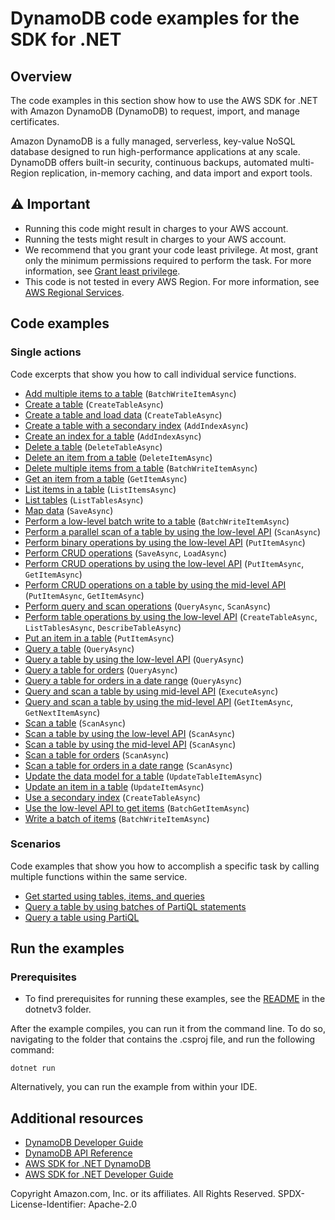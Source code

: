 # DynamoDB code examples for the SDK for .NET

## Overview
The code examples in this section show how to use the AWS SDK for .NET with Amazon DynamoDB (DynamoDB)
to request, import, and manage certificates.

Amazon DynamoDB is a fully managed, serverless, key-value NoSQL database designed to run high-performance applications at any scale. DynamoDB offers built-in security, continuous backups, automated multi-Region replication, in-memory caching, and data import and export tools.

## ⚠️ Important
* Running this code might result in charges to your AWS account.
* Running the tests might result in charges to your AWS account.
* We recommend that you grant your code least privilege. At most, grant only the minimum permissions required to perform the task. For more information, see [Grant least privilege](https://docs.aws.amazon.com/IAM/latest/UserGuide/best-practices.html#grant-least-privilege).
* This code is not tested in every AWS Region. For more information, see [AWS Regional Services](https://aws.amazon.com/about-aws/global-infrastructure/regional-product-services).

## Code examples

### Single actions
Code excerpts that show you how to call individual service functions.
* [Add multiple items to a table](high-level-api/HighLevelBatchWriteItemExample/HighLevelBatchWriteItemExample/HighLevelBatchWriteItem.cs) (`BatchWriteItemAsync`)
* [Create a table](FromSQL/CreateTableExample/CreateTableExample/CreateTable.cs) (`CreateTableAsync`)
* [Create a table and load data](CreateTablesLoadDataExample/CreateTablesLoadDataExample/CreateTablesLoadData.cs) (`CreateTableAsync`)
* [Create a table with a secondary index](low-level-api/LowLevelSecondaryIndexExample/LowLevelGlobalSecondaryIndexExample.cs) (`AddIndexAsync`)
* [Create an index for a table](FromSQL/CreateIndexExample/CreateIndexExample/CreateIndex.cs) (`AddIndexAsync`)
* [Delete a table](FromSQL/DeleteTableExample/DeleteTableExample/DeleteTable.cs) (`DeleteTableAsync`)
* [Delete an item from a table](FromSQL/DeleteItemExample/DeleteItemExample/DeleteItem.cs) (`DeleteItemAsync`)
* [Delete multiple items from a table](FromSQL/DeleteItemsExample/DeleteItemsExample/DeleteItems.cs) (`BatchWriteItemAsync`)
* [Get an item from a table](scenarios/DynamoDB_Basics/DynamoDB_Basics_Scenario/DynamoDB_Basics.cs) (`GetItemAsync`)
* [List items in a table](FromSQL/ListItemsExample/ListItemsExample/ListItems.cs) (`ListItemsAsync`)
* [List tables](FromSQL/ListTablesExample/ListTablesExample/ListTables.cs) (`ListTablesAsync`)
* [Map data](high-level-api/HighLevelMappingArbitraryDataExample/HighLevelMappingArbitraryDataExample/HighLevelMappingArbitraryData.cs) (`SaveAsync`)
* [Perform a low-level batch write to a table](low-level-api/LowLevelBatchWrite/LowLevelBatchWrite.cs) (`BatchWriteItemAsync`)
* [Perform a parallel scan of a table by using the low-level API](low-level-api/LowLevelParallelScan/LowLevelParallelScan.cs) (`ScanAsync`)
* [Perform binary operations by using the low-level API](low-level-api/LowLevelItemBinaryExample/LowLevelItemBinaryExample.cs) (`PutItemAsync`)
* [Perform CRUD operations](high-level-api/HighLevelItemCRUDExample/HighLevelItemCRUDExample/HighLevelItemCRUD.cs) (`SaveAsync`, `LoadAsync`)
* [Perform CRUD operations by using the low-level API](low-level-api/LowLevelItemCRUDExample/LowLevelItemCRUDExample.cs) (`PutItemAsync`, `GetItemAsync`)
* [Perform CRUD operations on a table by using the mid-level API](mid-level-api/MidlevelItemCRUDExample/MidlevelItemCRUDExample/MidlevelItemCRUD.cs) (`PutItemAsync`, `GetItemAsync`)
* [Perform query and scan operations](high-level-api/HighLevelQueryAndScanExample/HighLevelQueryAndScanExample/HighLevelQueryAndScan.cs) (`QueryAsync`, `ScanAsync`)
* [Perform table operations by using the low-level API](low-level-api/LowLevelTableExample/LowLevelTableExample.cs) (`CreateTableAsync`, `ListTablesAsync`, `DescribeTableAsync`)
* [Put an item in a table](FromSQL/AddItemExample/AddItemExample/AddItem.cs) (`PutItemAsync`)
* [Query a table](FromSQL/GetLowProductStockGSI/GetLowProductStockGSI.cs) (`QueryAsync`)
* [Query a table by using the low-level API](low-level-api/LowLevelQuery/LowLevelQuery.cs) (`QueryAsync`)
* [Query a table for orders](FromSQL/GetOrdersForProductGSI/GetOrdersForProductGSI.cs) (`QueryAsync`)
* [Query a table for orders in a date range](FromSQL/GetOrdersInDateRangeGSI/GetOrdersInDateRangeGSI.cs) (`QueryAsync`)
* [Query and scan a table by using mid-level API](mid-level-api/MidLevelBatchWriteItemExample/MidLevelBatchWriteItemExample/MidLevelBatchWriteItem.cs) (`ExecuteAsync`)
* [Query and scan a table by using the mid-level API](mid-level-api/MidLevelQueryAndScanExample/MidLevelQueryAndScanExample/MidLevelQueryAndScan.cs) (`GetItemAsync`, `GetNextItemAsync`)
* [Scan a table](FromSQL/GetLowProductStock/GetLowProductStock.cs) (`ScanAsync`)
* [Scan a table by using the low-level API](low-level-api/LowLevelScan/LowLevelScan.cs) (`ScanAsync`)
* [Scan a table by using the mid-level API](mid-level-api/MidLevelScanOnlyExample/MidLevelScanOnlyExample/MidLevelScanOnly.cs) (`ScanAsync`)
* [Scan a table for orders](FromSQL/GetOrdersExample/GetOrdersExample/GetOrders.cs) (`ScanAsync`)
* [Scan a table for orders in a date range](FromSQL/GetOrdersInDateRange/GetOrdersInDateRange.cs) (`ScanAsync`)
* [Update the data model for a table](FromSQL/UpdateItemDataModelExample/UpdateItemDataModelExample/UpdateItemDataModel.cs) (`UpdateTableItemAsync`)
* [Update an item in a table](FromSQL/UpdateItemExample/UpdateItemExample/UpdateItem.cs) (`UpdateItemAsync`)
* [Use a secondary index](low-level-api/LowLevelLocalSecondaryIndexExample/LowLevelLocalSecondaryIndexExample.cs) (`CreateTableAsync`)
* [Use the low-level API to get items](low-level-api/LowLevelBatchGet/LowLevelBatchGet.cs) (`BatchGetItemAsync`)
* [Write a batch of items](FromSQL/AddItemsExample/AddItemsExample/AddItems.cs) (`BatchWriteItemAsync`)

### Scenarios
Code examples that show you how to accomplish a specific task by calling multiple functions within the same service.
* [Get started using tables, items, and queries](scenarios/DynamoDB_Basics/DynamoDB_Basics_Scenario/DynamoDB_Basics.cs)
* [Query a table by using batches of PartiQL statements](scenarios/PartiQL_Batch_Scenario/PartiQL_Batch_Scenario/PartiQLBatchMethods.cs)
* [Query a table using PartiQL](scenarios/PartiQL_Basics_Scenario/PartiQL_Basics_Scenario/PartiQLMethods.cs)

## Run the examples

### Prerequisites
* To find prerequisites for running these examples, see the
  [README](../README.md#Prerequisites) in the dotnetv3 folder.

After the example compiles, you can run it from the command line. To do so,
navigating to the folder that contains the .csproj file, and run the following
command:

```
dotnet run
```

Alternatively, you can run the example from within your IDE.

## Additional resources
* [DynamoDB Developer Guide](http://docs.aws.amazon.com/amazondynamodb/latest/developerguide/)
* [DynamoDB API Reference](http://docs.aws.amazon.com/amazondynamodb/latest/APIReference/)
* [AWS SDK for .NET DynamoDB](https://docs.aws.amazon.com/sdkfornet/v3/apidocs/items/DynamoDBv2/NDynamoDBv2.html)
* [AWS SDK for .NET Developer Guide](https://docs.aws.amazon.com/sdk-for-net/v3/developer-guide/welcome.html)

Copyright Amazon.com, Inc. or its affiliates. All Rights Reserved. SPDX-License-Identifier: Apache-2.0
